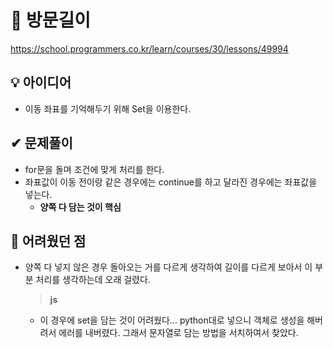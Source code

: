 # 🔎 방문길이

https://school.programmers.co.kr/learn/courses/30/lessons/49994

## 💡 아이디어

- 이동 좌표를 기억해두기 위해 Set을 이용한다.

## ✔ 문제풀이

- for문을 돌며 조건에 맞게 처리를 한다.
- 좌표값이 이동 전이랑 같은 경우에는 continue를 하고 달라진 경우에는 좌표값을 넣는다.
  - **양쪽 다 담는 것이 핵심**

## 🤕 어려웠던 점

- 양쪽 다 넣지 않은 경우 돌아오는 거를 다르게 생각하여 길이를 다르게 보아서 이 부분 처리를 생각하는데 오래 걸렸다.
  > **js**
  - 이 경우에 set을 담는 것이 어려웠다... python대로 넣으니 객체로 생성을 해버려서 에러를 내버렸다. 그래서 문자열로 담는 방법을 서치하여서 찾았다.
